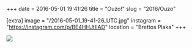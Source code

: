 +++
date = 2016-05-01 19:41:26
title = "Ouzo!"
slug = "2016/Ouzo"

[extra]
image = "/2016-05-01_19-41-26_UTC.jpg"
instagram = "https://instagram.com/p/BE4HHJtIIAD"
location = "Brettos Plaka"
+++

<img src="/2016-05-01_19-41-26_UTC.jpg" />
